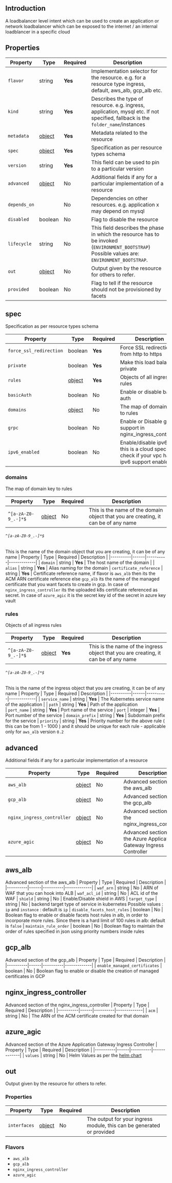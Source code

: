 ## Introduction
A loadbalancer level intent which can be used to create an application or network loadbalancer which can be exposed to the internet / an internal loadblancer in a specific cloud

## Properties

| Property     | Type                | Required | Description                                                                                                                                    |
|--------------|---------------------|----------|------------------------------------------------------------------------------------------------------------------------------------------------|
| `flavor`     | string              | **Yes**  | Implementation selector for the resource. e.g. for a resource type ingress, default, aws_alb, gcp_alb etc.                                     |
| `kind`       | string              | **Yes**  | Describes the type of resource. e.g. ingress, application, mysql etc. If not specified, fallback is the `folder_name`/instances                |
| `metadata`   | [object](#metadata) | **Yes**  | Metadata related to the resource                                                                                                               |
| `spec`       | [object](#spec)     | **Yes**  | Specification as per resource types schema                                                                                                     |
| `version`    | string              | **Yes**  | This field can be used to pin to a particular version                                                                                          |
| `advanced`   | [object](#advanced) | No       | Additional fields if any for a particular implementation of a resource                                                                         |
| `depends_on` |                     | No       | Dependencies on other resources. e.g. application x may depend on mysql                                                                        |
| `disabled`   | boolean             | No       | Flag to disable the resource                                                                                                                   |
| `lifecycle`  | string              | No       | This field describes the phase in which the resource has to be invoked (`ENVIRONMENT_BOOTSTRAP`) Possible values are: `ENVIRONMENT_BOOTSTRAP`. |
| `out`        | [object](#out)      | No       | Output given by the resource for others to refer.                                                                                              |
| `provided`   | boolean             | No       | Flag to tell if the resource should not be provisioned by facets                                                                               |

## spec

Specification as per resource types schema

| Property                | Type               | Required | Description                                                                              |
|-------------------------|--------------------|----------|------------------------------------------------------------------------------------------|
| `force_ssl_redirection` | boolean            | **Yes**  | Force SSL redirection from http to https                                                 |
| `private`               | boolean            | **Yes**  | Make this load balancer private                                                          |
| `rules`                 | [object](#rules)   | **Yes**  | Objects of all ingress rules                                                             |
| `basicAuth`             | boolean            | No       | Enable or disable basic auth                                                             |
| `domains`               | [object](#domains) | No       | The map of domain key to rules                                                           |
| `grpc`                  | boolean            | No       | Enable or Disable grpc support in nginx_ingress_controller                               |
| `ipv6_enabled`          | boolean            | No       | Enable/disable ipv6, this is a cloud specific check if your vpc has ipv6 support enabled |

### domains

The map of domain key to rules

| Property | Type | Required | Description |
|----------|------|----------|-------------|
| `^[a-zA-Z0-9_.-]*$`   | [object](#`^[a-zA-Z0-9_.-]*$`)  | No       | This is the name of the domain object that you are creating, it can be of any name

###### `^[a-zA-Z0-9_.-]*$`
This is the name of the domain object that you are creating, it can be of any name
| Property | Type | Required | Description |
|----------|------|----------|-------------|
| `domain`   | string | **Yes**       | The host name of the domain                                                                                    |
| `alias`   | string | **Yes**        | Alias naming for the domain 
| `certificate_reference`   | string | **Yes**        | Certificate reference name, if flavor is `aws_alb` then its the ACM ARN certificate reference else `gcp_alb` its the name of the managed certificate that you want facets to create in gcp. In case of `nginx_ingress_controller` its the uploaded k8s certificate referenced as secret. In case of `azure_agic` it is the secret key id of the secret in azure key vault 

### rules

Objects of all ingress rules

| Property | Type | Required | Description |
|----------|------|----------|-------------|
| `^[a-zA-Z0-9_.-]*$`   | [object](#`^[a-zA-Z0-9_.-]*$`)  | **Yes**       | This is the name of the ingress object that you are creating, it can be of any name

###### `^[a-zA-Z0-9_.-]*$`
This is the name of the ingress object that you are creating, it can be of any name
| Property | Type | Required | Description |
|----------|------|----------|-------------|
| `service_name`   | string | **Yes**       | The Kubernetes service name of the application                                                     |
| `path`   | string | **Yes**        | Path of the application  
| `port_name`   | string | **Yes**        | Port name of the service
| `port`   | integer | **Yes**        | Port number of the service
| `domain_prefix`   | string | **Yes**        | Subdomain prefix for the service
| `priority`   | string | **Yes**        | Priority number for the above rule ( this can be from 1 - 1000 ) and it should be unique for each rule - applicable only for `aws_alb` version `0.2`


## advanced

Additional fields if any for a particular implementation of a resource

| Property | Type | Required | Description |
|----------|------|----------|-------------|
| `aws_alb`   | [object](#aws_alb)  | No       | Advanced section of the aws_alb
| `gcp_alb`   | [object](#gcp_alb)  | No       | Advanced section of the gcp_alb
| `nginx_ingress_controller`   | [object](#nginx_ingress_controller)  | No       | Advanced section of the nginx_ingress_controller
| `azure_agic`   | [object](#azure_agic)  | No       | Advanced section of the Azure Application Gateway Ingress Controller

## aws_alb

Advanced section of the aws_alb
| Property | Type | Required | Description |
|----------|------|----------|-------------|
| `waf_arn`   | string | No       | ARN of WAF that you can hook into ALB
| `waf_acl_id`   | string | No       | ACL id of the WAF
| `shield`   | string | No       | Enable/Disable shield in AWS
| `target_type`   | string | No       | backend target type of service in kubernetes Possible values : `ip` and `instance` : default is `ip`
| `disable_facets_host_rules`   | boolean | No       | Boolean flag to enable or disable facets host rules in alb, in order to incorporate more rules. Since there is a hard limit of 100 rules in alb: default is `false`
| `maintain_rule_order`   | boolean | No       | Boolean flag to maintain the order of rules specified in json using priority numbers inside rules

## gcp_alb

Advanced section of the gcp_alb
| Property | Type | Required | Description |
|----------|------|----------|-------------|
| `enable_managed_certificates`   | boolean | No       | Boolean flag to enable or disable the creation of managed certificates in GCP

## nginx_ingress_controller

Advanced section of the nginx_ingress_controller
| Property | Type | Required | Description |
|----------|------|----------|-------------|
| `acm`   | string | No       | The ARN of the ACM certificate created for that domain

## azure_agic

Advanced section of the Azure Application Gateway Ingress Controller
| Property | Type | Required | Description |
|----------|------|----------|-------------|
| `values`   | string | No       | Helm Values as per the [helm chart](https://github.com/Azure/application-gateway-kubernetes-ingress/tree/master/helm/ingress-azure) 

## out

Output given by the resource for others to refer.

### Properties

| Property     | Type                  | Required | Description                                                           |
|--------------|-----------------------|----------|-----------------------------------------------------------------------|
| `interfaces` | [object](#interfaces) | No       | The output for your ingress module, this can be generated or provided |

### Flavors

* `aws_alb`
* `gcp_alb`
* `nginx_ingress_controller`
* `azure_agic`


